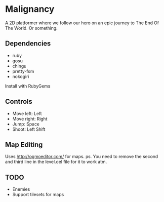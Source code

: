 Malignancy
==========

A 2D platformer where we follow our hero on an epic journey to The End Of The World. Or something.

Dependencies
------------

* ruby
* gosu
* chingu
* pretty-fsm
* nokogiri

Install with RubyGems

Controls
--------

* Move left: Left
* Move right: Right
* Jump: Space
* Shoot: Left Shift

Map Editing
-----------

Uses http://ogmoeditor.com/ for maps.
ps. You need to remove the second and third line in the level.oel file for it to work atm.

TODO
----

* Enemies
* Support tilesets for maps